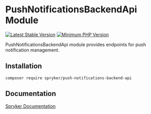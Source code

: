 # PushNotificationsBackendApi Module
[![Latest Stable Version](https://poser.pugx.org/spryker/push-notifications-backend-api/v/stable.svg)](https://packagist.org/packages/spryker/push-notifications-backend-api)
[![Minimum PHP Version](https://img.shields.io/badge/php-%3E%3D%208.0-8892BF.svg)](https://php.net/)

PushNotificationsBackendApi module provides endpoints for push notification management.

## Installation

```
composer require spryker/push-notifications-backend-api
```

## Documentation

[Spryker Documentation](https://docs.spryker.com)
